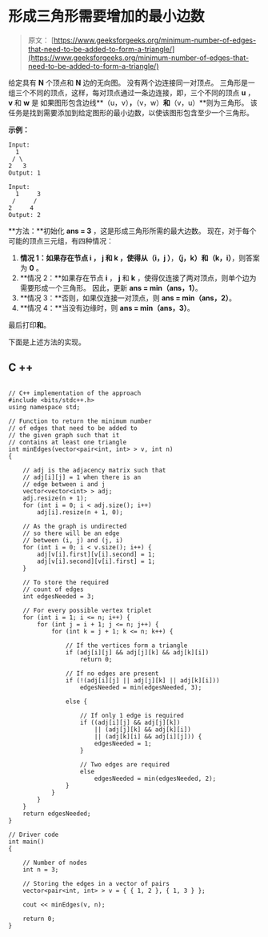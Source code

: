 # 形成三角形需要增加的最小边数

> 原文： [https://www.geeksforgeeks.org/minimum-number-of-edges-that-need-to-be-added-to-form-a-triangle/](https://www.geeksforgeeks.org/minimum-number-of-edges-that-need-to-be-added-to-form-a-triangle/)

给定具有 **N** 个顶点和 **N** 边的无向图。 没有两个边连接同一对顶点。 三角形是一组三个不同的顶点，这样，每对顶点通过一条边连接，即，三个不同的顶点 **u** ， **v** 和 **w** 是 如果图形包含边线**（u，v）**，**（v，w）**和**（v，u）**则为三角形。
该任务是找到需要添加到给定图形的最小边数，以使该图形包含至少一个三角形。

**示例：**

```
Input:
  1
 / \
2   3
Output: 1

Input:
  1     3
 /     /
2     4
Output: 2

```

**方法：**初始化 **ans = 3** ，这是形成三角形所需的最大边数。 现在，对于每个可能的顶点三元组，有四种情况：

1.  **情况 1：**如果存在节点 **i** ， **j** 和 **k** ，使得从**（i，j ）**，**（j，k）**和**（k，i）**，则答案为 **0** 。
2.  **情况 2：**如果存在节点 **i** ， **j** 和 **k** ，使得仅连接了两对顶点，则单个边为 需要形成一个三角形。 因此，更新 **ans = min（ans，1）**。
3.  **情况 3：**否则，如果仅连接一对顶点，则 **ans = min（ans，2）**。
4.  **情况 4：**当没有边缘时，则 **ans = min（ans，3）**。

最后打印**和**。

下面是上述方法的实现。

## C ++

```

// C++ implementation of the approach 
#include <bits/stdc++.h> 
using namespace std; 

// Function to return the minimum number 
// of edges that need to be added to 
// the given graph such that it 
// contains at least one triangle 
int minEdges(vector<pair<int, int> > v, int n) 
{ 

    // adj is the adjacency matrix such that 
    // adj[i][j] = 1 when there is an 
    // edge between i and j 
    vector<vector<int> > adj; 
    adj.resize(n + 1); 
    for (int i = 0; i < adj.size(); i++) 
        adj[i].resize(n + 1, 0); 

    // As the graph is undirected 
    // so there will be an edge 
    // between (i, j) and (j, i) 
    for (int i = 0; i < v.size(); i++) { 
        adj[v[i].first][v[i].second] = 1; 
        adj[v[i].second][v[i].first] = 1; 
    } 

    // To store the required 
    // count of edges 
    int edgesNeeded = 3; 

    // For every possible vertex triplet 
    for (int i = 1; i <= n; i++) { 
        for (int j = i + 1; j <= n; j++) { 
            for (int k = j + 1; k <= n; k++) { 

                // If the vertices form a triangle 
                if (adj[i][j] && adj[j][k] && adj[k][i]) 
                    return 0; 

                // If no edges are present 
                if (!(adj[i][j] || adj[j][k] || adj[k][i])) 
                    edgesNeeded = min(edgesNeeded, 3); 

                else { 

                    // If only 1 edge is required 
                    if ((adj[i][j] && adj[j][k]) 
                        || (adj[j][k] && adj[k][i]) 
                        || (adj[k][i] && adj[i][j])) { 
                        edgesNeeded = 1; 
                    } 

                    // Two edges are required 
                    else
                        edgesNeeded = min(edgesNeeded, 2); 
                } 
            } 
        } 
    } 
    return edgesNeeded; 
} 

// Driver code 
int main() 
{ 

    // Number of nodes 
    int n = 3; 

    // Storing the edges in a vector of pairs 
    vector<pair<int, int> > v = { { 1, 2 }, { 1, 3 } }; 

    cout << minEdges(v, n); 

    return 0; 
} 

```